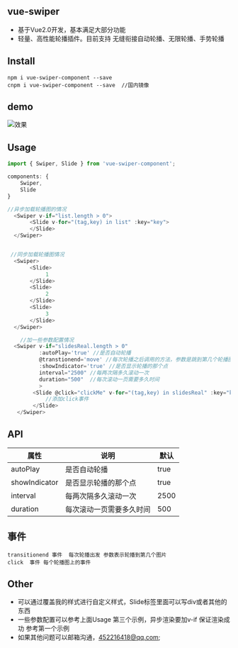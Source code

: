 ## vue-swiper
- 基于Vue2.0开发，基本满足大部分功能
- 轻量、高性能轮播插件。目前支持  无缝衔接自动轮播、无限轮播、手势轮播

## Install

```
npm i vue-swiper-component --save
cnpm i vue-swiper-component --save  //国内镜像
```

## demo

 ![效果](http://zwhgithub.github.io/vue-swiper/dist/1514291260.png)

## Usage

```javascript
import { Swiper, Slide } from 'vue-swiper-component';

components: {
    Swiper,
    Slide
}

//异步加载轮播图的情况
  <Swiper v-if="list.length > 0">
       <Slide v-for="(tag,key) in list" :key="key">
       </Slide>
  </Swiper>


 //同步加载轮播图情况
  <Swiper>
       <Slide>
       		1
       </Slide>
       <Slide>
       		2
       </Slide>
       <Slide>
       		3
       </Slide>
  </Swiper>

    //加一些参数配置情况
  <Swiper v-if="slidesReal.length > 0"
  		  :autoPlay='true' //是否自动轮播
          @transtionend='move' //每次轮播之后调用的方法，参数是跳到第几个轮播图
  		  :showIndicator='true' //是否显示轮播的那个点
  		  interval="2500" //每两次隔多久滚动一次
  		  duration="500"  //每次滚动一页需要多久时间
  		  >
        <Slide @click="clickMe" v-for="(tag,key) in slidesReal" :key="key">
        	//添加click事件
        </Slide>
   </Swiper>

```

## API

| 属性            | 说明           | 默认   |
| ------------- | ------------ | ---- |
| autoPlay      | 是否自动轮播       | true |
| showIndicator | 是否显示轮播的那个点   | true |
| interval      | 每两次隔多久滚动一次   | 2500 |
| duration      | 每次滚动一页需要多久时间 | 500  |

## 事件

```
transitionend 事件  每次轮播出发 参数表示轮播到第几个图片
click  事件 每个轮播图上的事件
```

## Other

- 可以通过覆盖我的样式进行自定义样式，Slide标签里面可以写div或者其他的东西
- 一些参数配置可以参考上面Usage 第三个示例，异步渲染要加v-if 保证渲染成功 参考第一个示例
- 如果其他问题可以邮箱沟通，452216418@qq.com;
